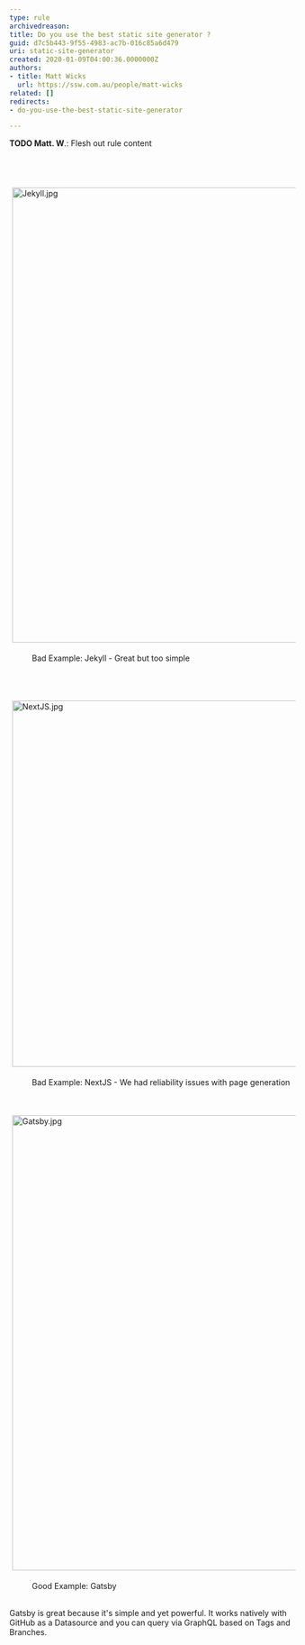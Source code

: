 ```yaml
---
type: rule
archivedreason: 
title: Do you use the best static site generator ?
guid: d7c5b443-9f55-4983-ac7b-016c85a6d479
uri: static-site-generator
created: 2020-01-09T04:00:36.0000000Z
authors:
- title: Matt Wicks
  url: https://ssw.com.au/people/matt-wicks
related: []
redirects:
- do-you-use-the-best-static-site-generator

---
```



<strong>TODO Matt. W</strong>.&#58; Flesh out rule content<br>
<br><excerpt class='endintro'></excerpt><br>
<p class="ssw15-rteElement-P">​<img src="/SiteAssets/static-site-generator/Jekyll.jpg" alt="Jekyll.jpg" style="margin&#58;5px;width&#58;808px;" /></p><dd class="ssw15-rteElement-FigureBad">​​​​​​Bad Example&#58; Jekyll​​​ - Great but too simple​​​​​<br></dd><p class="ssw15-rteElement-P">​​<br></p><p class="ssw15-rteElement-P">​​<img src="/SiteAssets/static-site-generator/NextJS.jpg" alt="NextJS.jpg" style="margin&#58;5px;width&#58;650px;" /><br></p><dd class="ssw15-rteElement-FigureBad">​​​​​​​Bad Example&#58; NextJS - We had reliability issues with page generation<br></dd><p class="ssw15-rteElement-P">​<br></p><p class="ssw15-rteElement-P"><img src="/SiteAssets/static-site-generator/Gatsby.jpg" alt="Gatsby.jpg" style="margin&#58;5px;width&#58;808px;" /><br></p><dd class="ssw15-rteElement-FigureGood">Good Example&#58; Gatsby​​​​​​​​<br></dd><p class="ssw15-rteElement-P"><br>Gatsby is great because it's simple and yet powerful. It works natively with GitHub as a Datasource and you can query via GraphQL based on Tags and Branches.<br><br></p><br><p><br><br></p>


